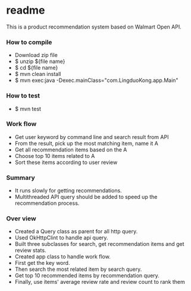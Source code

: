 # readme

This is a product recommendation system based on Walmart Open API.

### How to compile

- Download zip file
- $ unzip ${file name}
- $ cd ${file name}
- $ mvn clean install
- $ mvn exec:java -Dexec.mainClass="com.LingduoKong.app.Main"

### How to test

- $ mvn test

### Work flow

- Get user keyword by command line and search result from API
- From the result, pick up the most matching item, name it A
- Get all recommendation items based on the A
- Choose top 10 items related to A
- Sort these items according to user review

### Summary 

- It runs slowly for getting recommendations.
- Multithreaded API query should be added to speed up the recommendation process.

### Over view

- Created a Query class as parent for all http query.
- Used OkHttpClint to handle api query.
- Built three subclasses for search, get recommendation items and get review stats.
- Created app class to handle work flow.
- First get the key word.
- Then search the most related item by search query.
- Get top 10 recommended items by recommendation query.
- Finally, use items' average review rate and review count to rank them

